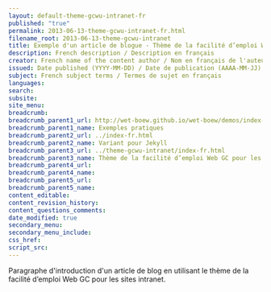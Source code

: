```yaml
---
layout: default-theme-gcwu-intranet-fr
published: "true"
permalink: 2013-06-13-theme-gcwu-intranet-fr.html
filename_root: 2013-06-13-theme-gcwu-intranet
title: Exemple d'un article de blogue - Thème de la facilité d’emploi Web GC pour les sites intranet
description: French description / Description en français
creator: French name of the content author / Nom en français de l'auteur du contenu
issued: Date published (YYYY-MM-DD) / Date de publication (AAAA-MM-JJ)
subject: French subject terms / Termes de sujet en français
languages:
search:
subsite:
site_menu:
breadcrumb:
breadcrumb_parent1_url: http://wet-boew.github.io/wet-boew/demos/index-fra.html
breadcrumb_parent1_name: Exemples pratiques
breadcrumb_parent2_url: ../index-fr.html
breadcrumb_parent2_name: Variant pour Jekyll
breadcrumb_parent3_url: ../theme-gcwu-intranet/index-fr.html
breadcrumb_parent3_name: Thème de la facilité d’emploi Web GC pour les sites intranet
breadcrumb_parent4_url:
breadcrumb_parent4_name:
breadcrumb_parent5_url:
breadcrumb_parent5_name:
content_editable:
content_revision_history:
content_questions_comments:
date_modified: true
secondary_menu:
secondary_menu_include:
css_href:
script_src:
---
```


Paragraphe d'introduction d'un article de blog en utilisant le thème de la facilité d’emploi Web GC pour les sites intranet.

